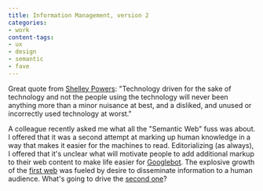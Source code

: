 ```yaml
---
title: Information Management, version 2
categories:
- work
content-tags:
- ux
- design
- semantic
- fave
---
```


Great quote from [Shelley Powers][1]: "Technology driven for the sake of technology and not the people using the technology will never been anything more than a minor nuisance at best, and a disliked, and unused or incorrectly used technology at worst."

   [1]: http://weblog.burningbird.net/fires/001544.htm

A colleague recently asked me what all the "Semantic Web" fuss was about.  I offered that it was a second attempt at marking up human knowledge in a way that makes it easier for the machines to read.  Editorializing (as always), I offered that it's unclear what will motivate people to add additional markup to their web content to make life easier for [Googlebot][2].  The explosive growth of the [first
web][3] was fueled by desire to disseminate information to a human audience.  What's going to drive the [second one][4]?

   [2]: http://www.google.com/bot.html
   [3]: http://www.w3.org/History/1989/proposal.html
   [4]: http://www.w3.org/2001/sw/
